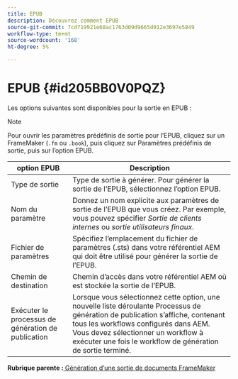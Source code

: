 ```yaml
---
title: EPUB
description: Découvrez comment EPUB
source-git-commit: 7cd719921e68ac1763d09d9665d912e3697e5849
workflow-type: tm+mt
source-wordcount: '168'
ht-degree: 5%

---
```



# EPUB {#id205BB0V0PQZ}

Les options suivantes sont disponibles pour la sortie en EPUB :

>[!NOTE]
>
> Pour ouvrir les paramètres prédéfinis de sortie pour l’EPUB, cliquez sur un FrameMaker \(`.fm` ou `.book`\), puis cliquez sur Paramètres prédéfinis de sortie, puis sur l’option EPUB.

| option EPUB | Description |
|-----------|-----------|
| Type de sortie | Type de sortie à générer. Pour générer la sortie de l’EPUB, sélectionnez l’option EPUB. |
| Nom du paramètre | Donnez un nom explicite aux paramètres de sortie de l’EPUB que vous créez. Par exemple, vous pouvez spécifier *Sortie de clients internes* ou *sortie utilisateurs finaux*. |
| Fichier de paramètres | Spécifiez l’emplacement du fichier de paramètres \(.sts\) dans votre référentiel AEM qui doit être utilisé pour générer la sortie de l’EPUB. |
| Chemin de destination | Chemin d’accès dans votre référentiel AEM où est stockée la sortie de l’EPUB. |
| Exécuter le processus de génération de publication | Lorsque vous sélectionnez cette option, une nouvelle liste déroulante Processus de génération de publication s’affiche, contenant tous les workflows configurés dans AEM. Vous devez sélectionner un workflow à exécuter une fois le workflow de génération de sortie terminé. |

**Rubrique parente :**[ Génération d’une sortie de documents FrameMaker](fm-output-generatation.md)

